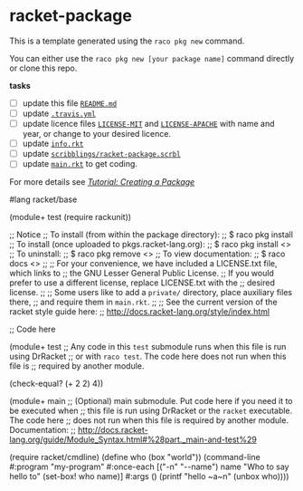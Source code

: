 racket-package
==============

This is a template generated using the `raco pkg new` command.

You can either use the `raco pkg new [your package name]` command directly or clone this repo.

**tasks**
- [ ] update this file [`README.md`](README.md)
- [ ] update [`.travis.yml`](.travis.yml) 
- [ ] update licence files [`LICENSE-MIT`](LICENSE-MIT) and [`LICENSE-APACHE`](LICENSE-APACHE) with name and year, or change to your desired licence.      
- [ ] update [`info.rkt`](info.rkt)
- [ ] update [`scribblings/racket-package.scrbl`](scribblings/racket-package.scrbl)
- [ ] update [`main.rkt`](main.rkt) to get coding.

For more details see [_Tutorial: Creating a Package_](https://blog.racket-lang.org/2017/10/tutorial-creating-a-package.html)


#lang racket/base

(module+ test
  (require rackunit))

;; Notice
;; To install (from within the package directory):
;;   $ raco pkg install
;; To install (once uploaded to pkgs.racket-lang.org):
;;   $ raco pkg install <<name>>
;; To uninstall:
;;   $ raco pkg remove <<name>>
;; To view documentation:
;;   $ raco docs <<name>>
;;
;; For your convenience, we have included a LICENSE.txt file, which links to
;; the GNU Lesser General Public License.
;; If you would prefer to use a different license, replace LICENSE.txt with the
;; desired license.
;;
;; Some users like to add a `private/` directory, place auxiliary files there,
;; and require them in `main.rkt`.
;;
;; See the current version of the racket style guide here:
;; http://docs.racket-lang.org/style/index.html

;; Code here



(module+ test
  ;; Any code in this `test` submodule runs when this file is run using DrRacket
  ;; or with `raco test`. The code here does not run when this file is
  ;; required by another module.

  (check-equal? (+ 2 2) 4))

(module+ main
  ;; (Optional) main submodule. Put code here if you need it to be executed when
  ;; this file is run using DrRacket or the `racket` executable.  The code here
  ;; does not run when this file is required by another module. Documentation:
  ;; http://docs.racket-lang.org/guide/Module_Syntax.html#%28part._main-and-test%29

  (require racket/cmdline)
  (define who (box "world"))
  (command-line
    #:program "my-program"
    #:once-each
    [("-n" "--name") name "Who to say hello to" (set-box! who name)]
    #:args ()
    (printf "hello ~a~n" (unbox who))))
